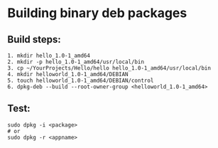 # Building binary deb packages

## Build steps:

```shell
1. mkdir hello_1.0-1_amd64
2. mkdir -p hello_1.0-1_amd64/usr/local/bin
3. cp ~/YourProjects/Hello/hello hello_1.0-1_amd64/usr/local/bin
4. mkdir helloworld_1.0-1_amd64/DEBIAN
5. touch helloworld_1.0-1_amd64/DEBIAN/control
6. dpkg-deb --build --root-owner-group <helloworld_1.0-1_amd64>
```

## Test:
```shell
sudo dpkg -i <package>
# or
sudo dpkg -r <appname>
```

